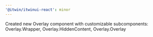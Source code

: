 ```yaml
---
'@itwin/itwinui-react': minor
---
```


Created new Overlay component with customizable subcomponents: Overlay.Wrapper, Overlay.HiddenContent, Overlay.Overlay
